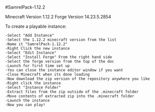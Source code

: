 #SamrelPack-1.12.2

Minecraft Version 1.12.2
Forge Version 14.23.5.2854

To create a playable instance:

	-Select "Add Instance"
	-Select the 1.12.2 minecraft version from the list
	-Name it "SamrelPack-1.12.2"
	-Right Click the new instance
	-Select "Edit Instance"
	-Select "Install Forge" From the right hand side
	-Select the forge version from the top of the doc
	-Launch for first time set up
	-You can close the instance editor window if you want
	-Close Minecraft when its done loading
	-Now download the zip version of the repository anywhere you like
	-Right click the instance
	-Select "Instance Folder"
	-Extract files from the zip outside of the .minecraft folder
	-Move contents of extracted zip into the .minecraft folder
	-Launch the instance
	-Now you can play!
